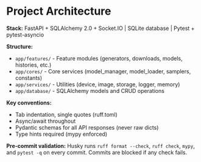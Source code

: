 # Project Architecture

**Stack:** FastAPI + SQLAlchemy 2.0 + Socket.IO | SQLite database | Pytest + pytest-asyncio

**Structure:**

- `app/features/` - Feature modules (generators, downloads, models, histories, etc.)
- `app/cores/` - Core services (model_manager, model_loader, samplers, constants)
- `app/services/` - Utilities (device, image, storage, logger, memory)
- `app/database/` - SQLAlchemy models and CRUD operations

**Key conventions:**

- Tab indentation, single quotes (ruff.toml)
- Async/await throughout
- Pydantic schemas for all API responses (never raw dicts)
- Type hints required (mypy enforced)

**Pre-commit validation:** Husky runs `ruff format --check`, `ruff check`, `mypy`, and `pytest -q` on every commit. Commits are blocked if any check fails.
